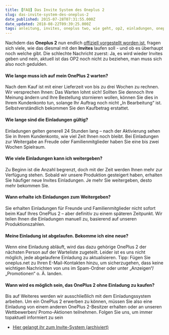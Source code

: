 ```yaml
---
title: [FAQ] Das Invite System des Oneplus 2
slug: das-invite-system-des-oneplus-2
date_published: 2015-07-28T07:31:55.000Z
date_updated: 2018-08-22T09:39:25.000Z
tags: anleitung, invites, oneplus two, wie geht, op2, einladungen, oneplus 2, faq
---
```


Nachdem das **Oneplus 2** nun endlich [offiziell vorgestellt worden ist](__GHOST_URL__/yolo-freude-das-one-plus-two-ist-da), fragen sich viele, wie das diesmal mit den **Invites** laufen soll - und ob es überhaupt noch welche gibt. Die schlechte Nachricht zuerst: Ja, es wird wieder Invites geben und nein, aktuell ist das OP2 noch nicht zu beziehen, man muss sich also noch gedulden. 

#### Wie lange muss ich auf mein OnePlus 2 warten?

Nach dem Kauf ist mit einer Lieferzeit von bis zu drei Wochen zu rechnen. Wir versprechen Ihnen: Das Warten lohnt sich! Sollten Sie dennoch Ihre Meinung ändern und Ihre Bestellung stornieren wollen, können Sie dies in Ihrem Kundenkonto tun, solange Ihr Auftrag noch nicht „In Bearbeitung“ ist. Selbstverständlich bekommen Sie den Kaufbetrag erstattet.

#### Wie lange sind die Einladungen gültig?

Einladungen gelten generell 24 Stunden lang – nach der Aktivierung sehen Sie in Ihrem Kundenkonto, wie viel Zeit Ihnen noch bleibt. Bei Einladungen zur Weitergabe an Freude oder Familienmitglieder haben Sie eine bis zwei Wochen Spielraum.

#### Wie viele Einladungen kann ich weitergeben?

Zu Beginn ist die Anzahl begrenzt, doch mit der Zeit werden Ihnen mehr zur Verfügung stehen. Sobald wir unsere Produktion gesteigert haben, erhalten Sie häufiger neue Invites Einladungen. Je mehr Sie weitergeben, desto mehr bekommen Sie.

#### Wann erhalte ich Einladungen zum Weitergeben?

Sie erhalten Einladungen für Freunde und Familienmitglieder nicht sofort beim Kauf Ihres OnePlus 2 – aber definitiv zu einem späteren Zeitpunkt. Wir teilen Ihnen die Einladungen manuell zu, basierend auf unseren Produktionszahlen.

#### Meine Einladung ist abgelaufen. Bekomme ich eine neue?

Wenn eine Einladung abläuft, wird das dazu gehörige OnePlus 2 der nächsten Person auf der Warteliste zugeteilt. Leider ist es uns nicht möglich, jede abgelaufene Einladung zu aktualisieren. Tipp: Fügen Sie oneplus.net zu Ihren E-Mail-Kontakten hinzu, um sicherzugehen, dass keine wichtigen Nachrichten von uns im Spam-Ordner oder unter „Anzeigen“/„Promotionen“ o. Ä. landen.

#### Wann wird es möglich sein, das OnePlus 2 ohne Einladung zu kaufen?

Bis auf Weiteres werden wir ausschließlich mit dem Einladungssystem arbeiten. Um ein OnePlus 2 erwerben zu können, müssen Sie also eine Einladung von einem anderen OnePlus 2-Besitzer erhalten oder an unseren Wettbewerben/ Promo-Aktionen teilnehmen. Folgen Sie uns, um immer topaktuell informiert zu sein

- [Hier gelangt ihr zum Invite-System (archiviert)](http://web.archive.org/web/20150921005141/https://oneplus.net/de/invites)
